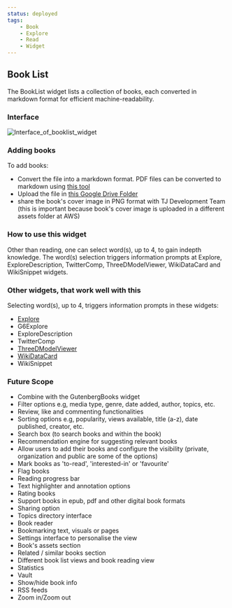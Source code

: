 ```yaml
---
status: deployed
tags:
    - Book
    - Explore
    - Read
    - Widget
---
```



## Book List

The BookList widget lists a collection of books, each converted in markdown format for efficient machine-readability.


### Interface

![Interface_of_booklist_widget](https://gitlab.com/edvanta/gomad/thoughtjumper/tj-dictionary/-/wikis/uploads/dd440dc18dcff681d776aa48b080d35d/Interface_of_booklist_widget.png)


### Adding books

To add books:
  - Convert the file into a markdown format. PDF files can be converted to markdown using [this tool](https://pdf2md.morethan.io/)
  - Upload the file in [this Google Drive Folder](https://drive.google.com/drive/folders/15w1Q72DiUj7pskqKD0FYMElMhKUNx_Nn)
  - share the book's cover image in PNG format with TJ Development Team (this is important because book's cover image is uploaded in a different assets folder at AWS)


### How to use this widget

Other than reading, one can select word(s), up to 4, to gain indepth knowledge. The word(s) selection triggers information prompts at Explore, ExploreDescription, TwitterComp, ThreeDModelViewer, WikiDataCard and WikiSnippet widgets.


### Other widgets, that work well with this

Selecting word(s), up to 4, triggers information prompts in these widgets:
- [Explore](https://tj-dictionary.netlify.app/widgets/explore.html#explore)
- G6Explore
- ExploreDescription
- TwitterComp
- [ThreeDModelViewer](https://tj-dictionary.netlify.app/widgets/3d-viewer.html#threedmodelviewer)
- [WikiDataCard](https://tj-dictionary.netlify.app/widgets/wikidata.html)
- WikiSnippet


### Future Scope

- Combine with the GutenbergBooks widget
- Filter options e.g, media type, genre, date added, author, topics, etc.
- Review, like and commenting functionalities
- Sorting options e.g, popularity, views available, title (a-z), date published, creator, etc.
- Search box (to search books and within the book)
- Recommendation engine for suggesting relevant books
- Allow users to add their books and configure the visibility (private, organization and public are some of the options)
- Mark books as 'to-read', 'interested-in' or 'favourite'
- Flag books
- Reading progress bar
- Text highlighter and annotation options
- Rating books
- Support books in epub, pdf and other digital book formats
- Sharing option
- Topics directory interface
- Book reader
- Bookmarking text, visuals or pages
- Settings interface to personalise the view
- Book's assets section
- Related / similar books section
- Different book list views and book reading view
- Statistics
- Vault
- Show/hide book info
- RSS feeds
- Zoom in/Zoom out

